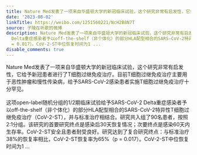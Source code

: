 ```yaml
---
title: Nature Med发表了一项来自华盛顿大学的新冠临床试验，这个研究非常有启发性，它给予新冠患者进行了T细胞过继免疫治疗。目前T细胞过继免疫治疗主要用于恶性肿瘤和...
date: '2023-08-02'
linkTitle: https://weibo.com/1251560221/NcH2B8N7T
source: 子陵在听歌的微博
description: Nature Med发表了一项来自华盛顿大学的新冠临床试验，这个研究非常有启发性，它给予新冠患者进行了T细胞过继免疫治疗。目前T细胞过继免疫治疗主要用于恶性肿瘤和慢性传染病，给予SARS-CoV-2感染患者实施T细胞过继免疫治疗十分罕见。<br><br>这项open-label随机分组的1/2期临床试验给予SARS-CoV-2
  Delta重症感染者予以off-the-shelf（非个体化）的部分HLA配型相合的SARS-CoV-2特异性T细胞过继免疫治疗（CoV-2-ST），并与标准治疗相结合。研究共入组了90名患者，按照2:1分组。该研究的首要研究终点是感染后30天恢复情况；次要终点是感染60天内生存率。CoV-2-ST安全且患者耐受良好。研究达到了复合研究终点：与标准治疗38%的恢复率相比，CoV-2-ST恢复率为65%（p
  = 0.017）。CoV-2-ST中位恢复时间为1 ...
disable_comments: true
---
```

Nature Med发表了一项来自华盛顿大学的新冠临床试验，这个研究非常有启发性，它给予新冠患者进行了T细胞过继免疫治疗。目前T细胞过继免疫治疗主要用于恶性肿瘤和慢性传染病，给予SARS-CoV-2感染患者实施T细胞过继免疫治疗十分罕见。<br><br>这项open-label随机分组的1/2期临床试验给予SARS-CoV-2 Delta重症感染者予以off-the-shelf（非个体化）的部分HLA配型相合的SARS-CoV-2特异性T细胞过继免疫治疗（CoV-2-ST），并与标准治疗相结合。研究共入组了90名患者，按照2:1分组。该研究的首要研究终点是感染后30天恢复情况；次要终点是感染60天内生存率。CoV-2-ST安全且患者耐受良好。研究达到了复合研究终点：与标准治疗38%的恢复率相比，CoV-2-ST恢复率为65%（p = 0.017）。CoV-2-ST中位恢复时间为1 ...